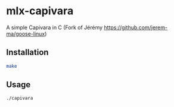 # mlx-capivara

A simple Capivara in C (Fork of Jérémy https://github.com/jerem-ma/goose-linux)


## Installation
```bash
make
```

## Usage
```bash
./capivara
```
